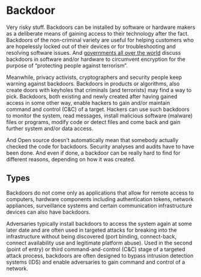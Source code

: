 # Backdoor

Very risky stuff. Backdoors can be installed by software or hardware makers as a deliberate means of gaining access to their technology after the fact. Backdoors of the non-criminal variety are useful for helping customers who are hopelessly locked out of their devices or for troubleshooting and resolving software issues. And [governments all over the world](../adversaries/E2EE-adversary.md) discuss backdoors in software and/or hardware to circumvent encryption for the purpose of “protecting people against terrorism”.

Meanwhile, privacy activists, cryptographers and security people keep warning against backdoors. Backdoors in products or algorithms, also create doors with keyholes that criminals (and terrorists) may find a way to pick. Backdoors, both existing and newly created after having gained access in some other way, enable hackers to gain and/or maintain command and control (C&C) of a target. Hackers can use such backdoors to monitor the system, read messages, install malicious software (malware) files or programs, modify code or detect files and come back and gain further system and/or data access.

And Open source doesn’t automatically mean that somebody actually checked the code for backdoors. Security analyses and audits have to have been done. And even if done, a backdoor can be really hard to find for different reasons, depending on how it was created. 

## Types

Backdoors do not come only as applications that allow for remote access to computers, hardware components including authentication tokens, network appliances, surveillance systems and certain communication infrastructure devices can also have backdoors.

Adversaries typically install backdoors to access the system again at some later date and are often used in targeted attacks for breaking into the infrastructure without being discovered (port binding, connect-back, connect availability use and legitimate platform abuse). Used in the second (point of entry) or third command-and-control (C&C) stage of a targeted attack process, backdoors are often designed to bypass intrusion detection systems (IDS) and enable adversaries to gain command and control of a network.
